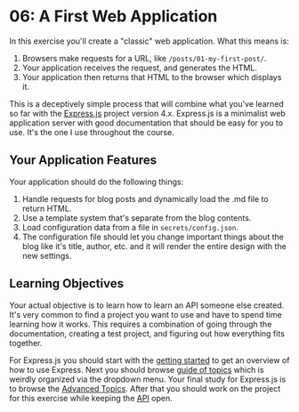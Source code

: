 # 06: A First Web Application

In this exercise you'll create a "classic" web application.  What this means is:

1. Browsers make requests for a URL, like `/posts/01-my-first-post/`.
2. Your application receives the request, and generates the HTML.
3. Your application then returns that HTML to the browser which displays it.

This is a deceptively simple process that will combine what you've learned so far with the [Express.js](https://expressjs.com/) project version 4.x.  Express.js is a minimalist web application server with good documentation that should be easy for you to use.  It's the one I use throughout the course.

## Your Application Features

Your application should do the following things:

1. Handle requests for blog posts and dynamically load the .md file to return HTML.
2. Use a template system that's separate from the blog contents.
3. Load configuration data from a file in `secrets/config.json`.
4. The configuration file should let you change important things about the blog like it's title, author, etc. and it will render the entire design with the new settings.

## Learning Objectives

Your actual objective is to learn how to learn an API someone else created.  It's very common to find a project you want to use and have to spend time learning how it works.  This requires a combination of going through the documentation, creating a test project, and figuring out how everything fits together.

For Express.js you should start with the [getting started](https://expressjs.com/en/starter/installing.html) to get an overview of how to use Express. Next you should browse [guide of topics](https://expressjs.com/en/guide/routing.html) which is weirdly organized via the dropdown menu. Your final study for Express.js is to browse the [Advanced Topics](https://expressjs.com/en/advanced/developing-template-engines.html). After that you should work on the project for this exercise while keeping the [API](https://expressjs.com/en/4x/api.html) open.
